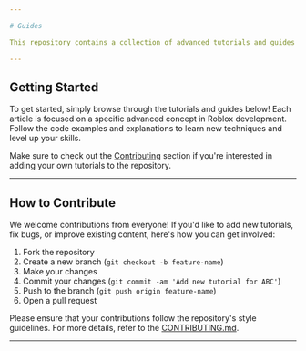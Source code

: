```yaml
---

# Guides 

This repository contains a collection of advanced tutorials and guides for developers looking to master high-level scripting, game mechanics, and performance optimizations.

---
```


## **Getting Started**

To get started, simply browse through the tutorials and guides below! Each article is focused on a specific advanced concept in Roblox development. Follow the code examples and explanations to learn new techniques and level up your skills.

Make sure to check out the [Contributing](#how-to-contribute) section if you're interested in adding your own tutorials to the repository.

---

## **How to Contribute**

We welcome contributions from everyone! If you'd like to add new tutorials, fix bugs, or improve existing content, here's how you can get involved:

1. Fork the repository
2. Create a new branch (`git checkout -b feature-name`)
3. Make your changes
4. Commit your changes (`git commit -am 'Add new tutorial for ABC'`)
5. Push to the branch (`git push origin feature-name`)
6. Open a pull request

Please ensure that your contributions follow the repository's style guidelines. For more details, refer to the [CONTRIBUTING.md](CONTRIBUTING.md).

---
